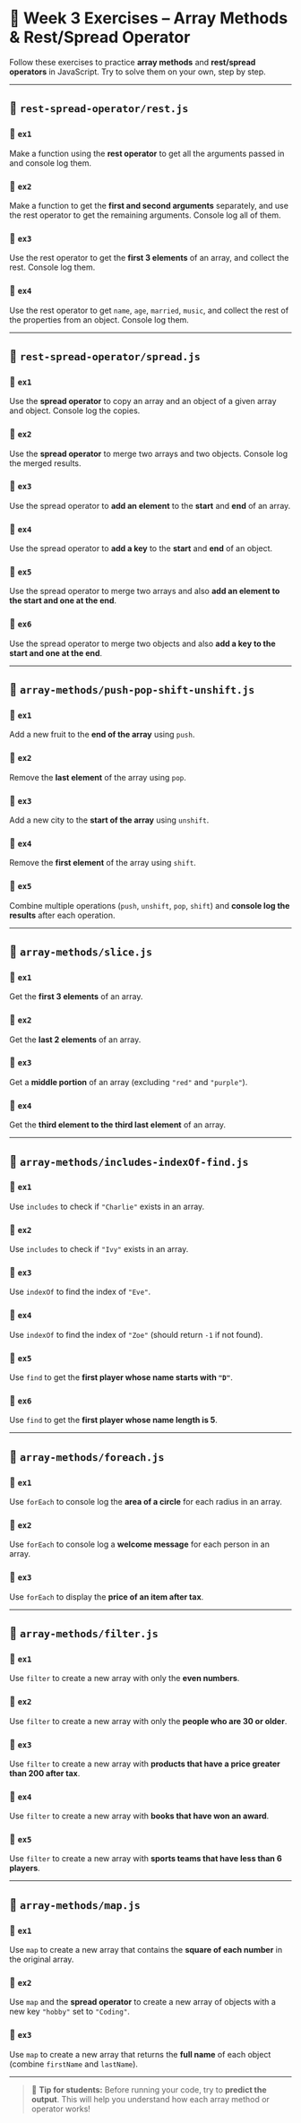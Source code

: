 
# 🧩 Week 3 Exercises – Array Methods & Rest/Spread Operator

Follow these exercises to practice **array methods** and **rest/spread operators** in JavaScript. Try to solve them on your own, step by step.

---

## 📁 `rest-spread-operator/rest.js`

### 🔹 `ex1`

Make a function using the **rest operator** to get all the arguments passed in and console log them.

### 🔹 `ex2`

Make a function to get the **first and second arguments** separately, and use the rest operator to get the remaining arguments. Console log all of them.

### 🔹 `ex3`

Use the rest operator to get the **first 3 elements** of an array, and collect the rest. Console log them.

### 🔹 `ex4`

Use the rest operator to get `name`, `age`, `married`, `music`, and collect the rest of the properties from an object. Console log them.

---

## 📁 `rest-spread-operator/spread.js`

### 🔹 `ex1`

Use the **spread operator** to copy an array and an object of a given array and object. Console log the copies.

### 🔹 `ex2`

Use the **spread operator** to merge two arrays and two objects. Console log the merged results.

### 🔹 `ex3`

Use the spread operator to **add an element** to the **start** and **end** of an array.

### 🔹 `ex4`

Use the spread operator to **add a key** to the **start** and **end** of an object.

### 🔹 `ex5`

Use the spread operator to merge two arrays and also **add an element to the start and one at the end**.

### 🔹 `ex6`

Use the spread operator to merge two objects and also **add a key to the start and one at the end**.

---

## 📁 `array-methods/push-pop-shift-unshift.js`

### 🔹 `ex1`

Add a new fruit to the **end of the array** using `push`.

### 🔹 `ex2`

Remove the **last element** of the array using `pop`.

### 🔹 `ex3`

Add a new city to the **start of the array** using `unshift`.

### 🔹 `ex4`

Remove the **first element** of the array using `shift`.

### 🔹 `ex5`

Combine multiple operations (`push`, `unshift`, `pop`, `shift`) and **console log the results** after each operation.

---

## 📁 `array-methods/slice.js`

### 🔹 `ex1`

Get the **first 3 elements** of an array.

### 🔹 `ex2`

Get the **last 2 elements** of an array.

### 🔹 `ex3`

Get a **middle portion** of an array (excluding `"red"` and `"purple"`).

### 🔹 `ex4`

Get the **third element to the third last element** of an array.

---

## 📁 `array-methods/includes-indexOf-find.js`

### 🔹 `ex1`

Use `includes` to check if `"Charlie"` exists in an array.

### 🔹 `ex2`

Use `includes` to check if `"Ivy"` exists in an array.

### 🔹 `ex3`

Use `indexOf` to find the index of `"Eve"`.

### 🔹 `ex4`

Use `indexOf` to find the index of `"Zoe"` (should return `-1` if not found).

### 🔹 `ex5`

Use `find` to get the **first player whose name starts with `"D"`**.

### 🔹 `ex6`

Use `find` to get the **first player whose name length is 5**.

---

## 📁 `array-methods/foreach.js`

### 🔹 `ex1`

Use `forEach` to console log the **area of a circle** for each radius in an array.

### 🔹 `ex2`

Use `forEach` to console log a **welcome message** for each person in an array.

### 🔹 `ex3`

Use `forEach` to display the **price of an item after tax**.

---

## 📁 `array-methods/filter.js`

### 🔹 `ex1`

Use `filter` to create a new array with only the **even numbers**.

### 🔹 `ex2`

Use `filter` to create a new array with only the **people who are 30 or older**.

### 🔹 `ex3`

Use `filter` to create a new array with **products that have a price greater than 200 after tax**.

### 🔹 `ex4`

Use `filter` to create a new array with **books that have won an award**.

### 🔹 `ex5`

Use `filter` to create a new array with **sports teams that have less than 6 players**.

---

## 📁 `array-methods/map.js`

### 🔹 `ex1`

Use `map` to create a new array that contains the **square of each number** in the original array.

### 🔹 `ex2`

Use `map` and the **spread operator** to create a new array of objects with a new key `"hobby"` set to `"Coding"`.

### 🔹 `ex3`

Use `map` to create a new array that returns the **full name** of each object (combine `firstName` and `lastName`).

---

> 🔹 **Tip for students:** Before running your code, try to **predict the output**. This will help you understand how each array method or operator works!
>
